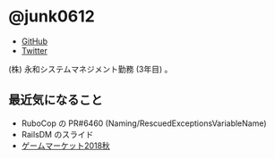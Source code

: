 # @junk0612

* [GitHub](https://github.com/junk0612)
* [Twitter](https://twitter.com/junk0612)

(株) 永和システムマネジメント勤務 (3年目) 。

## 最近気になること

- RuboCop の PR#6460 (Naming/RescuedExceptionsVariableName)
- RailsDM のスライド
- [ゲームマーケット2018秋](http://gamemarket.jp/)
